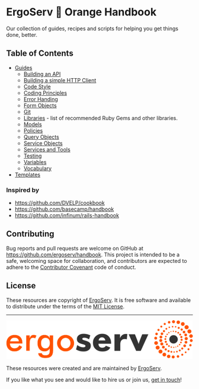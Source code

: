 # ErgoServ 📙 Orange Handbook

Our collection of guides, recipes and scripts for helping you get things done, better.

## Table of Contents

* [Guides](guides/)
  - [Building an API](guides/building_api.md)
  - [Building a simple HTTP Client](guides/building_simple_http_client.md)
  - [Code Style](guides/code_style.md)
  - [Coding Principles](guides/coding_principles.md)
  - [Error Handing](guides/error_handling.md)
  - [Form Objects](guides/form_objects.md)
  - [Git](guides/git.md)
  - [Libraries](guides/libraries.md) - list of recommended Ruby Gems and other libraries.
  - [Models](guides/models.md)
  - [Policies](guides/policies.md)
  - [Query Objects](guides/query_objects.md)
  - [Service Objects](guides/service_objects.md)
  - [Services and Tools](guides/services_and_tools.md)
  - [Testing](guides/testing.md)
  - [Variables](guides/variables.md)
  - [Vocabulary](guides/vocabulary.md)
* [Templates](templates/)

### Inspired by

* https://github.com/DVELP/cookbook
* https://github.com/basecamp/handbook
* https://github.com/infinum/rails-handbook

## Contributing

Bug reports and pull requests are welcome on GitHub at https://github.com/ergoserv/handbook. This project is intended to be a safe, welcoming space for collaboration, and contributors are expected to adhere to the [Contributor Covenant](http://contributor-covenant.org/) code of conduct.

## License

These resources are copyright of [ErgoServ](https://www.ergoserv.com). It is free software and available to distribute under the terms of the [MIT License](http://opensource.org/licenses/MIT).

------

[![alt text](https://raw.githubusercontent.com/ergoserv/handbook/master/assets/ErgoServ_horizontalColor@sign+text+bg.png "ErgoServ - Web and Mobile Development Company")](https://www.ergoserv.com)

These resources were created and are maintained by [ErgoServ](https://www.ergoserv.com).

If you like what you see and would like to hire us or join us, [get in touch](https://www.ergoserv.com)!

